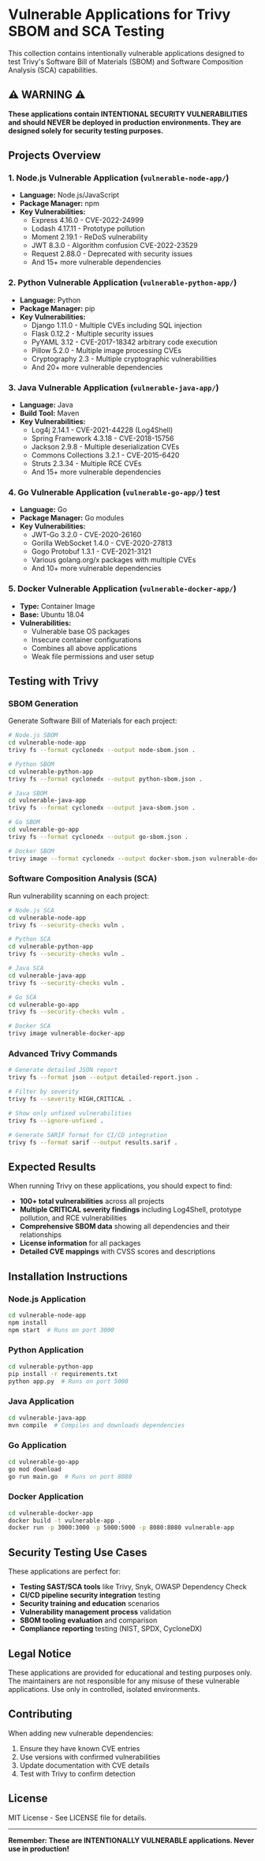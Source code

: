 # Vulnerable Applications for Trivy SBOM and SCA Testing

This collection contains intentionally vulnerable applications designed to test Trivy's Software Bill of Materials (SBOM) and Software Composition Analysis (SCA) capabilities.

## ⚠️ WARNING ⚠️
**These applications contain INTENTIONAL SECURITY VULNERABILITIES and should NEVER be deployed in production environments. They are designed solely for security testing purposes.**

## Projects Overview
 
### 1. Node.js Vulnerable Application (`vulnerable-node-app/`)
- **Language:** Node.js/JavaScript
- **Package Manager:** npm
- **Key Vulnerabilities:**
  - Express 4.16.0 - CVE-2022-24999
  - Lodash 4.17.11 - Prototype pollution
  - Moment 2.19.1 - ReDoS vulnerability
  - JWT 8.3.0 - Algorithm confusion CVE-2022-23529
  - Request 2.88.0 - Deprecated with security issues
  - And 15+ more vulnerable dependencies

### 2. Python Vulnerable Application (`vulnerable-python-app/`)
- **Language:** Python
- **Package Manager:** pip
- **Key Vulnerabilities:**
  - Django 1.11.0 - Multiple CVEs including SQL injection
  - Flask 0.12.2 - Multiple security issues
  - PyYAML 3.12 - CVE-2017-18342 arbitrary code execution
  - Pillow 5.2.0 - Multiple image processing CVEs
  - Cryptography 2.3 - Multiple cryptographic vulnerabilities
  - And 20+ more vulnerable dependencies

### 3. Java Vulnerable Application (`vulnerable-java-app/`)
- **Language:** Java
- **Build Tool:** Maven
- **Key Vulnerabilities:**
  - Log4j 2.14.1 - CVE-2021-44228 (Log4Shell)
  - Spring Framework 4.3.18 - CVE-2018-15756
  - Jackson 2.9.8 - Multiple deserialization CVEs
  - Commons Collections 3.2.1 - CVE-2015-6420
  - Struts 2.3.34 - Multiple RCE CVEs
  - And 15+ more vulnerable dependencies

### 4. Go Vulnerable Application (`vulnerable-go-app/`) test
- **Language:** Go
- **Package Manager:** Go modules
- **Key Vulnerabilities:**
  - JWT-Go 3.2.0 - CVE-2020-26160
  - Gorilla WebSocket 1.4.0 - CVE-2020-27813
  - Gogo Protobuf 1.3.1 - CVE-2021-3121
  - Various golang.org/x packages with multiple CVEs
  - And 10+ more vulnerable dependencies 

### 5. Docker Vulnerable Application (`vulnerable-docker-app/`)
- **Type:** Container Image
- **Base:** Ubuntu 18.04
- **Vulnerabilities:**
  - Vulnerable base OS packages
  - Insecure container configurations
  - Combines all above applications
  - Weak file permissions and user setup

## Testing with Trivy

### SBOM Generation
Generate Software Bill of Materials for each project:

```bash
# Node.js SBOM
cd vulnerable-node-app
trivy fs --format cyclonedx --output node-sbom.json .

# Python SBOM  
cd vulnerable-python-app
trivy fs --format cyclonedx --output python-sbom.json .

# Java SBOM
cd vulnerable-java-app  
trivy fs --format cyclonedx --output java-sbom.json .

# Go SBOM
cd vulnerable-go-app
trivy fs --format cyclonedx --output go-sbom.json .

# Docker SBOM
trivy image --format cyclonedx --output docker-sbom.json vulnerable-docker-app
```

### Software Composition Analysis (SCA)
Run vulnerability scanning on each project:

```bash
# Node.js SCA
cd vulnerable-node-app
trivy fs --security-checks vuln .

# Python SCA
cd vulnerable-python-app  
trivy fs --security-checks vuln .

# Java SCA
cd vulnerable-java-app
trivy fs --security-checks vuln .

# Go SCA
cd vulnerable-go-app
trivy fs --security-checks vuln .

# Docker SCA
trivy image vulnerable-docker-app
```

### Advanced Trivy Commands

```bash
# Generate detailed JSON report
trivy fs --format json --output detailed-report.json .

# Filter by severity
trivy fs --severity HIGH,CRITICAL .

# Show only unfixed vulnerabilities
trivy fs --ignore-unfixed .

# Generate SARIF format for CI/CD integration
trivy fs --format sarif --output results.sarif .
```

## Expected Results

When running Trivy on these applications, you should expect to find:

- **100+ total vulnerabilities** across all projects
- **Multiple CRITICAL severity findings** including Log4Shell, prototype pollution, and RCE vulnerabilities
- **Comprehensive SBOM data** showing all dependencies and their relationships
- **License information** for all packages
- **Detailed CVE mappings** with CVSS scores and descriptions

## Installation Instructions

### Node.js Application
```bash
cd vulnerable-node-app
npm install
npm start  # Runs on port 3000
```

### Python Application
```bash
cd vulnerable-python-app
pip install -r requirements.txt
python app.py  # Runs on port 5000
```

### Java Application
```bash
cd vulnerable-java-app
mvn compile  # Compiles and downloads dependencies
```

### Go Application
```bash
cd vulnerable-go-app
go mod download
go run main.go  # Runs on port 8080
```

### Docker Application
```bash
cd vulnerable-docker-app
docker build -t vulnerable-app .
docker run -p 3000:3000 -p 5000:5000 -p 8080:8080 vulnerable-app
```

## Security Testing Use Cases

These applications are perfect for:

- **Testing SAST/SCA tools** like Trivy, Snyk, OWASP Dependency Check
- **CI/CD pipeline security integration** testing
- **Security training and education** scenarios
- **Vulnerability management process** validation
- **SBOM tooling evaluation** and comparison
- **Compliance reporting** testing (NIST, SPDX, CycloneDX)

## Legal Notice

These applications are provided for educational and testing purposes only. The maintainers are not responsible for any misuse of these vulnerable applications. Use only in controlled, isolated environments.

## Contributing

When adding new vulnerable dependencies:
1. Ensure they have known CVE entries
2. Use versions with confirmed vulnerabilities
3. Update documentation with CVE details
4. Test with Trivy to confirm detection

## License

MIT License - See LICENSE file for details.

---

**Remember: These are INTENTIONALLY VULNERABLE applications. Never use in production!**
